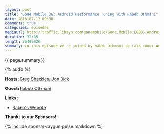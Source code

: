 ```yaml
---
layout: post
title: "Gone Mobile 36: Android Performance Tuning with Rabeb Othmani"
date: 2016-07-12 09:30
comments: true
categories: episodes
mediaurl: http://traffic.libsyn.com/gonemobile/Gone.Mobile.E0036.Android.Performance.Tuning.with.Rabeb.Othmani.mp3
duration: 32:05
length: 26485826
summary: In this episode we're joined by Rabeb Othmani to talk about Android Performance Tuning
---
```


{{ page.summary }}

<!-- more -->

{% audio %}

**Hosts:** [Greg Shackles](http://twitter.com/gshackles), [Jon Dick](http://twitter.com/redth)

**Guest:** [Rabeb Othmani](https://twitter.com/Rabeb_Othmani)

**Links:** 

- [Rabeb's Website](http://rabebothmani.com/)

**Thanks to our Sponsors!**

{% include sponsor-raygun-pulse.markdown %}
